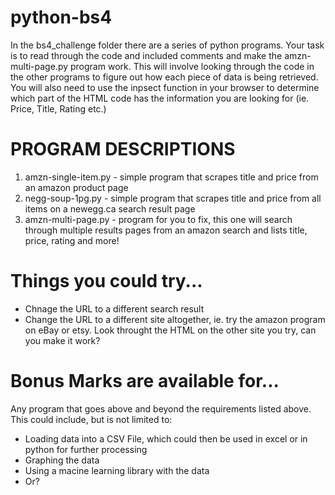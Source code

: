 # python-bs4

In the bs4_challenge folder there are a series of python programs. Your task is to read through the code and included comments
and make the amzn-multi-page.py program work.  This will involve looking through the code in the other programs to figure out
how each piece of data is being retrieved.  You will also need to use the inpsect function in your browser to determine which
part of the HTML code has the information you are looking for (ie. Price, Title, Rating etc.)

# PROGRAM DESCRIPTIONS

1.  amzn-single-item.py - simple program that scrapes title and price from an amazon product page
2.  negg-soup-1pg.py - simple program that scrapes title and price from all items on a newegg.ca search result page
3.  amzn-multi-page.py - program for you to fix, this one will search through multiple results pages from an amazon search
    and lists title, price, rating and more!

# Things you could try...
 - Chnage the URL to a different search result
 - Change the URL to a different site altogether, ie. try the amazon program on eBay or etsy.  Look throught the HTML
   on the other site you try, can you make it work?

# Bonus Marks are available for...
Any program that goes above and beyond the requirements listed above.
This could include, but is not limited to:
 - Loading data into a CSV File, which could then be used in excel 
   or in python for further processing
 - Graphing the data
 - Using a macine learning library with the data
 - Or?
